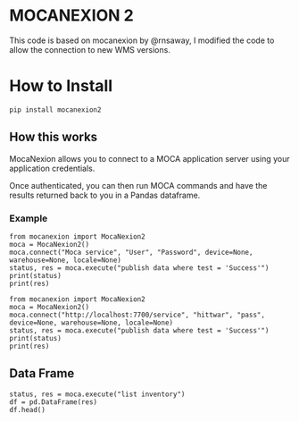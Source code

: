 # MOCANEXION 2

This code is based on mocanexion by @rnsaway, I modified the code to allow the connection to new WMS versions.

# How to Install
```
pip install mocanexion2
```

## How this works

MocaNexion allows you to connect to a MOCA application server using your application credentials.  

Once authenticated, you can then run MOCA commands and have the results returned back to you in a Pandas dataframe.

### Example
```
from mocanexion import MocaNexion2
moca = MocaNexion2()
moca.connect("Moca service", "User", "Password", device=None, warehouse=None, locale=None)
status, res = moca.execute("publish data where test = 'Success'")
print(status)
print(res)
```
```
from mocanexion import MocaNexion2
moca = MocaNexion2()
moca.connect("http://localhost:7700/service", "hittwar", "pass", device=None, warehouse=None, locale=None)
status, res = moca.execute("publish data where test = 'Success'")
print(status)
print(res)
```

## Data Frame
```
status, res = moca.execute("list inventory")
df = pd.DataFrame(res)
df.head()
```
